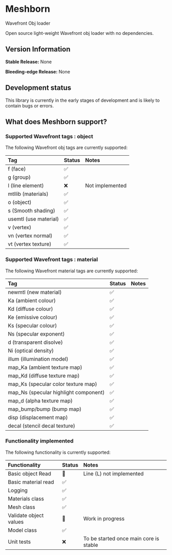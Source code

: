 # Meshborn
Wavefront Obj loader

Open source light-weight Wavefront obj loader with no dependencies.

## Version Information

**Stable Release:** None

**Bleeding-edge Release:** None

## Development status
This library is currently in the early stages of development and is likely to
contain bugs or errors.


## What does Meshborn support?

### Supported Wavefront tags : object
The following Wavefront obj tags are currently supported:

| Tag                  | Status             | Notes           |
|:---------------------|:-------------------|:----------------|
| f (face)             | :white_check_mark: |                 |
| g (group)            | :white_check_mark: |                 |
| l (line element)     | :x:                | Not implemented |
| mtllib (materials)   | :white_check_mark: |                 |
| o (object)           | :white_check_mark: |                 |
| s (Smooth shading)   | :white_check_mark: |                 |
| usemtl (use material)| :white_check_mark: |                 |
| v (vertex)           | :white_check_mark: |                 |
| vn (vertex normal)   | :white_check_mark: |                 |
| vt (vertex texture)  | :white_check_mark: |                 |

### Supported Wavefront tags : material
The following Wavefront material tags are currently supported:

| Tag                                   | Status             | Notes                |
|:--------------------------------------|:-------------------|:---------------------|
| newmtl (new material)                 | :white_check_mark: |                      |
| Ka (ambient colour)                   | :white_check_mark: |                      |
| Kd (diffuse colour)                   | :white_check_mark: |                      |
| Ke (emissive colour)                  | :white_check_mark: |                      |
| Ks (specular colour)                  | :white_check_mark: |                      |
| Ns (specular exponent)                | :white_check_mark: |                      |
| d (transparent disolve)               | :white_check_mark: |                      |
| Ni (optical density)                  | :white_check_mark: |                      |
| illum (illumination model)            | :white_check_mark: |                      |
| map_Ka (ambient texture map)          | :white_check_mark: |                      |
| map_Kd (diffuse texture map)          | :white_check_mark: |                      |
| map_Ks (specular color texture map)   | :white_check_mark: |                      |
| map_Ns (specular highlight component) | :white_check_mark: |                      |
| map_d (alpha texture map)             | :white_check_mark: |                      |
| map_bump/bump (bump map)              | :white_check_mark: |                      |
| disp (displacement map)               | :white_check_mark: |                      |
| decal (stencil decal texture)         | :white_check_mark: |                      |

### Functionality implemented 
The following functionality is currently supported:

| Functionality          | Status             | Notes                                  |
|:-----------------------|:-------------------|:---------------------------------------|
| Basic object Read      | :construction:     | Line (L) not implemented               |
| Basic material read    | :white_check_mark: |                                        |
| Logging                | :white_check_mark: |                                        |
| Materials class        | :white_check_mark: |                                        |
| Mesh class             | :white_check_mark: |                                        |
| Validate object values | :construction:     | Work in progress                       |
| Model class            | :white_check_mark: |                                        |
| Unit tests             | :x:                | To be started once main core is stable |

